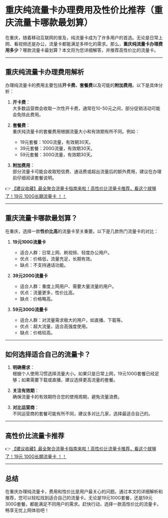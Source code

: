 # 重庆纯流量卡办理费用及性价比推荐（重庆流量卡哪款最划算）

在重庆，随着移动互联网的普及，纯流量卡成为了许多用户的首选。无论是日常上网、看视频还是办公，流量卡都能满足多样化的需求。那么，**重庆纯流量卡办理费用多少**？哪款流量卡最划算？本文将为您详细解答，并推荐高性价比的流量卡。

---

## 重庆纯流量卡办理费用解析

办理纯流量卡的费用主要包括**开卡费、套餐费**以及可能的**附加费用**。以下是具体分析：

1. **开卡费**：  
   大多数运营商会收取一次性开卡费，通常在10-50元之间，部分促销活动可能会免除此费用。

2. **套餐费**：  
   重庆纯流量卡的套餐费用根据流量大小和有效期有所不同。例如：
   - 19元套餐：100G流量，有效期30天。
   - 39元套餐：200G流量，有效期30天。
   - 59元套餐：300G流量，有效期30天。

3. **附加费用**：  
   部分流量卡可能会收取短信费、通话费或超出流量后的额外费用，建议在办理前仔细阅读套餐说明。

👉 [【建议收藏】最全聚合流量卡指南来啦！高性价比流量卡推荐，看这个就够了！19元 100G长期流量卡 ！！](https://bit.ly/Liuliangka)

---

## 重庆流量卡哪款最划算？

在重庆，选择一款**性价比高**的流量卡至关重要。以下是几款热门流量卡的对比：

1. **19元100G流量卡**  
   - 适合人群：日常上网、刷视频、轻度办公用户。  
   - 优点：价格低，流量充足，长期有效。  
   - 缺点：不支持通话功能。

2. **39元200G流量卡**  
   - 适合人群：重度上网用户、需要大量流量的用户。  
   - 优点：流量更多，性价比高。  
   - 缺点：价格略高。

3. **59元300G流量卡**  
   - 适合人群：对流量需求极大的用户，如直播、下载等。  
   - 优点：超大流量，适合高强度使用。  
   - 缺点：价格较高。

---

## 如何选择适合自己的流量卡？

1. **明确需求**：  
   根据个人使用习惯选择流量大小。如果只是日常上网，19元100G套餐已经足够；如果需要下载或直播，建议选择更高流量的套餐。

2. **关注有效期**：  
   确保流量卡的有效期符合您的使用周期，避免流量浪费。

3. **对比运营商**：  
   不同运营商的套餐可能有所不同，建议多对比几家，选择最适合自己的。

---

## 高性价比流量卡推荐

👉 [【建议收藏】最全聚合流量卡指南来啦！高性价比流量卡推荐，看这个就够了！19元 100G长期流量卡 ！！](https://bit.ly/Liuliangka)

---

## 总结

在重庆办理纯流量卡，费用和性价比是用户最关心的问题。通过本文的详细解析和推荐，您可以轻松找到适合自己的流量卡。无论是19元100G套餐，还是59元300G套餐，都能满足不同用户的需求。赶快行动，选择一款高性价比的流量卡，畅享无忧上网体验吧！